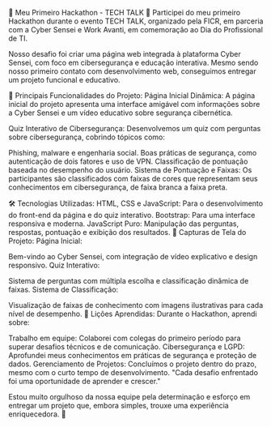 🚀 Meu Primeiro Hackathon - TECH TALK 🚀
Participei do meu primeiro Hackathon durante o evento TECH TALK, organizado pela FICR, em parceria com a Cyber Sensei e Work Avanti, em comemoração ao Dia do Profissional de TI.

Nosso desafio foi criar uma página web integrada à plataforma Cyber Sensei, com foco em cibersegurança e educação interativa. Mesmo sendo nosso primeiro contato com desenvolvimento web, conseguimos entregar um projeto funcional e educativo.

🔑 Principais Funcionalidades do Projeto:
Página Inicial Dinâmica:
A página inicial do projeto apresenta uma interface amigável com informações sobre a Cyber Sensei e um vídeo educativo sobre segurança cibernética.

Quiz Interativo de Cibersegurança:
Desenvolvemos um quiz com perguntas sobre cibersegurança, cobrindo tópicos como:

Phishing, malware e engenharia social.
Boas práticas de segurança, como autenticação de dois fatores e uso de VPN.
Classificação de pontuação baseada no desempenho do usuário.
Sistema de Pontuação e Faixas:
Os participantes são classificados com faixas de cores que representam seus conhecimentos em cibersegurança, de faixa branca a faixa preta.

🛠️ Tecnologias Utilizadas:
HTML, CSS e JavaScript: Para o desenvolvimento do front-end da página e do quiz interativo.
Bootstrap: Para uma interface responsiva e moderna.
JavaScript Puro: Manipulação das perguntas, respostas, pontuação e exibição dos resultados.
📸 Capturas de Tela do Projeto:
Página Inicial:

Bem-vindo ao Cyber Sensei, com integração de vídeo explicativo e design responsivo.
Quiz Interativo:

Sistema de perguntas com múltipla escolha e classificação dinâmica de faixas.
Sistema de Classificação:

Visualização de faixas de conhecimento com imagens ilustrativas para cada nível de desempenho.
🌟 Lições Aprendidas:
Durante o Hackathon, aprendi sobre:

Trabalho em equipe: Colaborei com colegas do primeiro período para superar desafios técnicos e de comunicação.
Cibersegurança e LGPD: Aprofundei meus conhecimentos em práticas de segurança e proteção de dados.
Gerenciamento de Projetos: Concluímos o projeto dentro do prazo, mesmo com o curto tempo de desenvolvimento.
"Cada desafio enfrentado foi uma oportunidade de aprender e crescer."

Estou muito orgulhoso da nossa equipe pela determinação e esforço em entregar um projeto que, embora simples, trouxe uma experiência enriquecedora. 🚀

